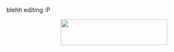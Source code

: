 blehh editing :P


<p align="center" dir="auto"> <img src="https://spotify-github-profile.kittinanx.com/api/view?uid=31dnbrq33dernxlkwbvsoee7w6py&cover_image=true&theme=natemoo-re&show_offline=true&background_color=b11b1b&interchange=false&bar_color=eedf81&bar_color_cover=false)](https://github.com/kittinan/spotify-github-profile)" height="60" width="250"></a>
